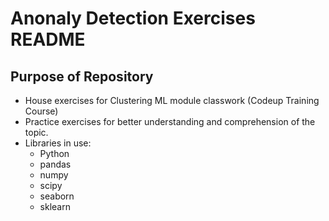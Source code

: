 # Anonaly Detection Exercises README

## Purpose of Repository
- House exercises for Clustering ML module classwork (Codeup Training Course)
- Practice exercises for better understanding and comprehension of the topic.
- Libraries in use:
    - Python
    - pandas
    - numpy
    - scipy
    - seaborn
    - sklearn